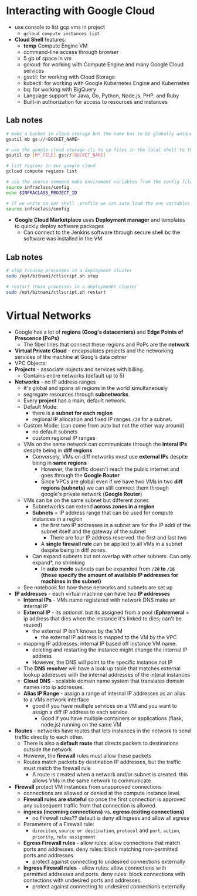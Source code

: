 # Interacting with Google Cloud
- use console to list gcp vms in project
    - `gcloud compute instances list`
- **Cloud Shell** features:
    - **temp** Compute Engine VM
    - command-line access through browser
    - 5 gb of space in vm
    - gcloud: for working with Compute Engine and many Google Cloud services
    - gsutil: for working with Cloud Storage
    - kubectl: for working with Google Kubernetes Engine and Kubernetes
    - bq: for working with BigQuery
    - Language support for Java, Go, Python, Node.js, PHP, and Ruby
    - Built-in authorization for access to resources and instances
## Lab notes
```bash
# make a bucket in cloud storage but the name has to be globally unique in GCP (the id of the project is globally unique)
gsutil mb gs://<BUCKET_NAME>

# use the google cloud storage cli to cp files in the local shell to the bucket
gsutil cp [MY_FILE] gs://[BUCKET_NAME]

# list regions in our google cloud 
gcloud compute regions list

# use the source command make enviroment variables from the config file
source infraclass/config
echo $INFRACLASS_PROJECT_ID

# if we write to our shell .profile we can auto load the env variables when the shell starts. This will be persistent
source infraclass/config
```
- **Google Cloud Marketplace** uses **Deployment manager** and templates to quickly deploy software packages
    - Can connect to the Jenkins software through secure shell bc the software was installed in the VM
## Lab notes
```bash
# stop running processes in a deployment cluster
sudo /opt/bitnami/ctlscript.sh stop

# restart those processes in a deploymenbt cluster
sudo /opt/bitnami/ctlscript.sh restart
```
# Virtual Networks
- Google has a lot of **regions (Goog's datacenters)** and **Edge Points of Prescence (PoPs)**
    - The fiber lines that connect these regions and PoPs are the **network**
- **Virtual Private Cloud** - encapsulates projects and the networking services of the machine at Goog's data cetner
- VPC Objects:
- **Projects** - associate objects and services with billing. 
    - Contains entire networks (default up to 5)
- **Networks** - no IP address ranges
    - It's global and spans all regions in the world simultaneously
    - segregate resources through **subnetworks**
    - Every **project** has a main, default network.
    - Default Mode:
        - there is a **subnet for each region**
        - regional IP allocation and fixed IP ranges `/20` for a subnet.
    - Custom Mode: (can come from auto but not the other way around)
        - no default subnets
        - custom regional IP ranges
    - VMs on the same network can communicate through the **interal IPs** despite being in **diff regions**
        - Conversely, VMs on diff networks must use **external IPs** despite being in **same regions**
            - However, the traffic doesn't reach the public internet and goes through the **Google Router**
            - Since VPCs are global even if we have two VMs in two **diff regions (subnets)** we can still connect them through google's private network (**Google Router**)
    - VMs can be on the same subnet but different zones
        - Subnetworks can extend **across zones in a region**
        - **Subnets** = IP address range that can be used for compute instances in a region
            - the first two IP addresses in a subnet are for the IP addi of the subnet itself and the gateway of the subnet
                - There are four IP address reserved. the first and last two
            - A **single firewall rule** can be applied to all VMs in a subnet despite being in diff zones.
        - Can expand subnets but not overlap with other subnets. Can only expand*, no shrinking
            - In **auto mode** subnets can be expanded from **`/20` to `/16` (these specify the amount of available IP addresses for machines in the subnet)**
    - See notebook for how these networks and subnets are set up
- **IP addresses** - each virtual machine can have two **IP addresses**
    - **Internal IPs** - VMs name registered with network DNS make an internal IP
    - **External IP** - its _optional_. but its assigned from a pool (**Ephremeral** = ip address that dies when the instance it's linked to dies; can't be reused)
        - the external IP isn't known by the VM
            - the external IP address is mapped to the VM by the VPC
    - mapping IP addresses: internal IP based off instance VM name. 
        - deleting and restarting the instance might change the internal IP address
        - However, the DNS will point to the specific instance not IP
    - The **DNS resolver** will have a look up table that matches external lookup addresses with the internal addresses of the interal instances
    - **Cloud DNS** - scalable domain name system that translates domain names into ip addresses.
    - **Alias IP Range** - assign a range of internal IP addresses as an alias to a VMs network interface
        - good if you have multiple services on a VM and you want to assign a diff IP address to each service. 
            - Good if you have multiple containers or applications (flask, node.js) running on the same VM
- **Routes** - networks have routes that lets instances in the network to send traffic directly to each other. 
    - There is also a **default route** that directs packets to destinations outside the network
    - However, the **firewall** rules must allow these packets
    - Routes match packets by destination IP addresses, but the traffic must match the firewall rule
        - A route is created when a network and/or subnet is created. this allows VMs in the same network to communicate
- **Firewall** protect VM instances from unapproved connections
    - connections are allowed or denied at the compute instance level. 
    - **Firewall rules are stateful** so once the first connection is approved any subsequent traffic from that connection is allowed. 
    - **ingress (incoming connections)** vs. **egress (exiting connections)**
        - no Firewall rules?? default is deny all ingress and allow all egress
    - Parameters of a Firewall rule:
        - `direciton`, `source or destination`, `protocol` and `port`, `action`, `priority`, `rule assignment`
    - **Egress Firewall rules** - allow rules: allow connections that match ports and addresses. deny rules: block matching non-permitted ports and addresses.
        - protect against connecting to undesired connections externally
    - **Ingress Firewall rules** - allow rules: allow connections with permitted addresses and ports. deny rules: block connections with contections with undesired ports and addresses. 
        - protect against connecting to undesired connections externally

